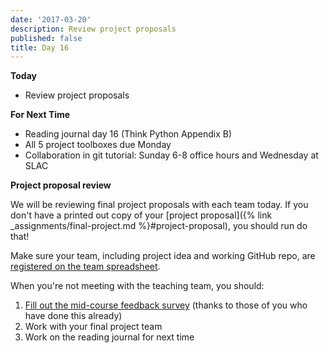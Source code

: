 ```yaml
---
date: '2017-03-20'
description: Review project proposals
published: false
title: Day 16
---
```


**Today**

* Review project proposals

**For Next Time**

* Reading journal day 16 (Think Python Appendix B)
* All 5 project toolboxes due Monday
* Collaboration in git tutorial: Sunday 6-8 office hours and Wednesday at SLAC


**Project proposal review**

We will be reviewing final project proposals with each team today. If you
don't have a printed out copy of your [project proposal]({% link _assignments/final-project.md %}#project-proposal), you should run
do that!

Make sure your team, including project idea and working GitHub repo, are
[registered on the team spreadsheet]({{final_project_proposal_spreadsheet}}).

When you're not meeting with the teaching team, you should:

1. [Fill out the mid-course feedback survey]({{site.course.mid_course_feedback_survey_url}}) (thanks to those of you who have done this already)
2. Work with your final project team
3. Work on the reading journal for next time
